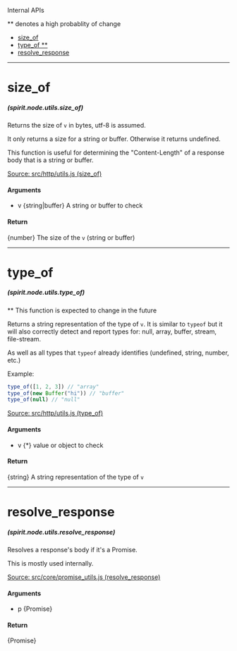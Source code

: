 Internal APIs

** denotes a high probablity of change

- [size_of](#size_of)
- [type_of **](#type_of)
- [resolve_response](#resolve_response)


-------------------------------------------


# size_of
##### (spirit.node.utils.size_of)

Returns the size of `v` in bytes, utf-8 is assumed.

It only returns a size for a string or buffer. Otherwise it returns undefined.

This function is useful for determining the "Content-Length" of a response body that is a string or buffer.

[Source: src/http/utils.js (size_of)](../../src/http/utils.js#L1)

#### Arguments
* v {string|buffer} A string or buffer to check

#### Return
{number} The size of the `v` (string or buffer)


-------------------------------------------


# type_of
##### (spirit.node.utils.type_of)

** This function is expected to change in the future

Returns a string representation of the type of `v`. It is similar to `typeof` but it will also correctly detect and report types for: null, array, buffer, stream, file-stream.

As well as all types that `typeof` already identifies (undefined, string, number, etc.)

Example:
```js
type_of([1, 2, 3]) // "array"
type_of(new Buffer("hi")) // "buffer"
type_of(null) // "null"
```

[Source: src/http/utils.js (type_of)](../../src/http/utils.js#L18)

#### Arguments
* v {*} value or object to check

#### Return
{string} A string representation of the type of `v`


-------------------------------------------


# resolve_response
##### (spirit.node.utils.resolve_response)

Resolves a response's body if it's a Promise.

This is mostly used internally.

[Source: src/core/promise_utils.js (resolve_response)](../../src/core/promise_utils.js#L42)

#### Arguments
* p {Promise}

#### Return
{Promise}
